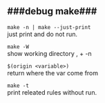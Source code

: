 ###debug make###
--------------------------------
```make -n | make --just-print```  
just print and do not run.   

```make -W```  
show working directory , + -n

```$(origin <variable>)```  
return where the var come from  

```make -t ```  
print releated rules without run.